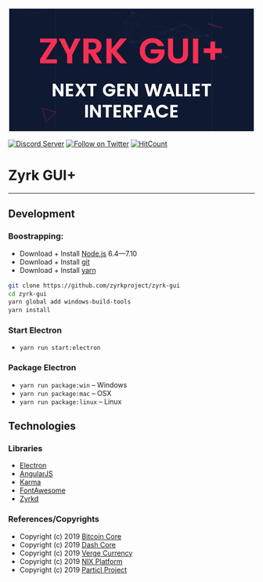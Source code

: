 <p align="center">
    <img src="https://github.com/ZyrkProject/zyrk-gui/blob/master/images/header.png">
</p>

<a href="https://discord.gg/QHRk9NF"><img src="https://discordapp.com/api/guilds/569285452213911552/embed.png" alt="Discord Server" /></a> <a href="https://twitter.com/intent/follow?screen_name=ProjectZyrk"><img src="https://img.shields.io/twitter/follow/ProjectZyrk.svg?style=social&logo=twitter" alt="Follow on Twitter"></a> [![HitCount](http://hits.dwyl.io/zyrkproject/zyrk-gui.svg)](http://hits.dwyl.io/zyrkproject/zyrk-gui)

# Zyrk GUI+
***

## Development

### Boostrapping:

* Download + Install [Node.js](https://nodejs.org/) 6.4—7.10
* Download + Install [git](https://git-scm.com/)
* Download + Install [yarn](https://yarnpkg.com/)

```bash
git clone https://github.com/zyrkproject/zyrk-gui
cd zyrk-gui
yarn global add windows-build-tools
yarn install
```

### Start Electron

* `yarn run start:electron`

### Package Electron

* `yarn run package:win` – Windows
* `yarn run package:mac` – OSX
* `yarn run package:linux` – Linux

## Technologies

### Libraries

* [Electron](https://electronjs.org/)
* [AngularJS](https://angularjs.org/)
* [Karma](https://github.com/karma-runner/karma)
* [FontAwesome](https://fontawesome.com/)
* [Zyrkd](https://github.com/zyrkproject/zyrk-core/)

### References/Copyrights

* Copyright (c) 2019 [Bitcoin Core](https://github.com/bitcoin)
* Copyright (c) 2019 [Dash Core](https://github.com/dashpay)
* Copyright (c) 2019 [Verge Currency](https://github.com/vergecurrency)
* Copyright (c) 2019 [NIX Platform](https://github.com/nixplatform/)
* Copyright (c) 2019 [Particl Project](https://github.com/particl)


